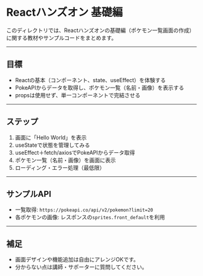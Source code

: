 # Reactハンズオン 基礎編

このディレクトリでは、Reactハンズオンの基礎編（ポケモン一覧画面の作成）に関する教材やサンプルコードをまとめます。

---

## 目標
- Reactの基本（コンポーネント、state、useEffect）を体験する
- PokeAPIからデータを取得し、ポケモン一覧（名前・画像）を表示する
- propsは使用せず、単一コンポーネントで完結させる

---

## ステップ

1. 画面に「Hello World」を表示
2. useStateで状態を管理してみる
3. useEffect＋fetch/axiosでPokeAPIからデータ取得
4. ポケモン一覧（名前・画像）を画面に表示
5. ローディング・エラー処理（最低限）

---

## サンプルAPI
- 一覧取得: `https://pokeapi.co/api/v2/pokemon?limit=20`
- 各ポケモンの画像: レスポンスの`sprites.front_default`を利用

---

## 補足
- 画面デザインや機能追加は自由にアレンジOKです。
- 分からない点は講師・サポーターに質問してください。 